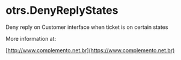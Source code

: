 # otrs.DenyReplyStates
Deny reply on Customer interface when ticket is on certain states

More information at:

[http://www.complemento.net.br](https://www.complemento.net.br)
